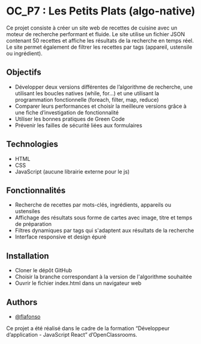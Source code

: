 
# OC_P7 : Les Petits Plats (algo-native)

Ce projet consiste à créer un site web de recettes de cuisine avec un moteur de recherche performant et fluide. Le site utilise un fichier JSON contenant 50 recettes et affiche les résultats de la recherche en temps réel. Le site permet également de filtrer les recettes par tags (appareil, ustensile ou ingrédient).

## Objectifs

- Développer deux versions différentes de l’algorithme de recherche, une utilisant les boucles natives (while, for…) et une utilisant la programmation fonctionnelle (foreach, filter, map, reduce)
- Comparer leurs performances et choisir la meilleure versions grâce à une fiche d’investigation de fonctionnalité
- Utiliser les bonnes pratiques de Green Code
- Prévenir les failles de sécurité liées aux formulaires
## Technologies

- HTML
- CSS
- JavaScript (aucune librairie externe pour le js)
## Fonctionnalités

- Recherche de recettes par mots-clés, ingrédients, appareils ou ustensiles
- Affichage des résultats sous forme de cartes avec image, titre et temps de préparation
- Filtres dynamiques par tags qui s'adaptent aux résultats de la recherche
- Interface responsive et design épuré
## Installation

- Cloner le dépôt GitHub
- Choisir la branche correspondant à la version de l'algorithme souhaitée
- Ouvrir le fichier index.html dans un navigateur web
## Authors

- [@flafonso](https://github.com/flafonso)

Ce projet a été réalisé dans le cadre de la formation “Développeur d’application - JavaScript React” d’OpenClassrooms.